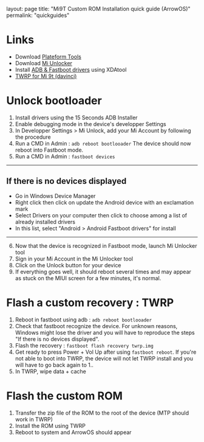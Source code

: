layout: page
title: "Mi9T Custom ROM Installation quick guide (ArrowOS)"
permalink: "quickguides"

# Links
- Download [Plateform Tools](https://developer.android.com/studio/releases/platform-tools)
- Download [Mi Unlocker](https://en.miui.com/unlock/download_en.html)
- Install [ADB & Fastboot drivers](https://forum.xda-developers.com/t/official-tool-windows-adb-fastboot-and-drivers-15-seconds-adb-installer-v1-4-3.2588979/) using XDAtool
- [TWRP for Mi 9t (davinci)](https://eu.dl.twrp.me/davinci/)

# Unlock bootloader
1. Install drivers using the 15 Seconds ADB Installer
2. Enable debugging mode in the device's developper Settings
3. In Developper Settings > Mi Unlock, add your Mi Account by following the procedure
4. Run a CMD in Admin :
`adb reboot bootlooader`
The device should now reboot into Fastboot mode.
5. Run a CMD in Admin :
`fastboot devices`
---
## If there is no devices displayed
- Go in Windows Device Manager
- Right click then click on update the Android device with an exclamation mark
- Select Drivers on your computer then click to choose among a list of already installed drivers
- In this list, select "Android > Android Fastboot drivers" for install
---

6. Now that the device is recognized in Fastboot mode, launch Mi Unlocker tool
7. Sign in your Mi Account in the Mi Unlocker tool
8. Click on the Unlock button for your device
9. If everything goes well, it should reboot several times and may appear as stuck on the MIUI screen for a few minutes, it's normal.

# Flash a custom recovery : TWRP
1. Reboot in fastboot using adb : `adb reboot bootlooader`
2. Check that fastboot recognize the device. For unknown reasons, Windows might lose the driver and you will have to reproduce the steps "If there is no devices displayed".
3. Flash the recovery : `fastboot flash recovery twrp.img`
4. Get ready to press Power + Vol Up after using `fastboot reboot`. If you're not able to boot into TWRP, the device will not let TWRP install and you will have to go back again to 1..
5. In TWRP, wipe data + cache

# Flash the custom ROM
1. Transfer the zip file of the ROM to the root of the device (MTP should work in TWRP)
2. Install the ROM using TWRP
3. Reboot to system and ArrowOS should appear

